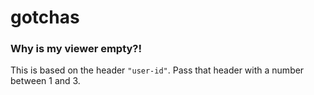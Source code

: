 # gotchas

### Why is my viewer empty?!

This is based on the header `"user-id"`. Pass that header with a number between 1 and 3.
